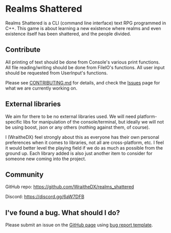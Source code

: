 # Realms Shattered

  Realms Shattered is a CLI (command line interface) text RPG programmed in C++. This game is about learning a new existence where realms and even existence itself has been shattered, and the people divided.

## Contribute

 All printing of text should be done from Console's various print functions.
 All file reading/writing should be done from FileIO's functions.
 All user input should be requested from UserInput's functions.

 Please see [CONTRIBUTING.md](https://github.com/WraitheDX/realms_shattered/blob/master/docs/contributing.md) for details, and check the [Issues](https://github.com/WraitheDX/realms_shattered/issues) page for what we are currently working on.

## External libraries

  We aim for there to be no external libraries used. We will need platform-specific libs for manipulation of the console/terminal, but ideally we will not be using boost, json or any others (nothing against them, of course).

  I (WraitheDX) feel strongly about this as everyone has their own personal preferences when it comes to libraries, not all are cross-platform, etc. I feel it would better level the playing field if we do as much as possible from the ground up. Each library added is also just another item to consider for someone new coming into the project.

## Community

GitHub repo: https://github.com/WraitheDX/realms_shattered

Discord: https://discord.gg/6aW7DFB

## I've found a bug. What should I do?

Please submit an issue on the [GitHub page](https://github.com/WraitheDX/realms_shattered/issues) using [bug report template](https://github.com/WraitheDX/realms_shattered/blob/master/docs/bug_report_template.md).
